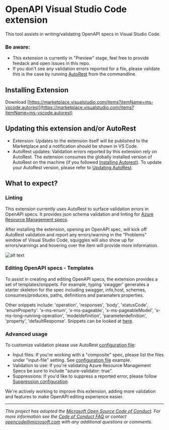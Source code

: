 # OpenAPI Visual Studio Code extension

This tool assists in writing/validating OpenAPI specs in Visual Studio Code.

### Be aware: 

 - This extension is currently in "Preview" stage, feel free to provide feedack and open issues in this repo. 
 - If you don't see any validation errors reported for a file, please validate this is the case by running [AutoRest](https://github.com/Azure/autorest/blob/ceef1e6acf6e2f82458a5b2b606f842e6049fe52/docs/developer/validation-rules/readme.md) from the commandline. 

## Installing Extension

Download [https://marketplace.visualstudio.com/items?itemName=ms-vscode.autorest](https://marketplace.visualstudio.com/items?itemName=ms-vscode.autorest)

## Updating this extension and/or AutoRest

- Extension: Updates to the extension itself will be published to the Marketplace and a notification should be shown in VS Code. 
- AutoRest updates: Validation errors reported by this extension rely on AutoRest. The extension consumes the globally installed version of AutoRest on the machine (if you followed [Installing Autorest](https://github.com/Azure/autorest#installing-autorest)). To update your AutoRest version, please refer to [Updating AutoRest](https://github.com/Azure/autorest#updating-autorest).

## What to expect?

### Linting

This extension currently uses AutoRest to surface validation errors in OpenAPI specs. It provides json schema validation and linting for [Azure Resource Management specs](https://github.com/Azure/azure-rest-api-specs).

After installing the extension, opening an OpenAPI spec, will kick off AutoRest validation and report any errors/warning in the "Problems" window of Visual Studio Code, squiggles will also show up for errors/warnings and hovering over the item will provide more information. 

![alt text](https://github.com/Azure/openapi-lint-extension/blob/master/images/VScode-extension.PNG)

### Editing OpenAPI specs - Templates
To assist in creating and editing OpenAPI specs, the extension provides a set of templates/snippets. 
For example, typing 'swagger' generates a starter skeleton for the spec including swagger, info,host, schemes, consumes/produces, paths, definitions and paramaters properties. 

Other snippets include: 'operation', 'responses', 'body', 'statusCode', 'enumProperty'. 'x-ms-enum', 'x-ms-pageable', 'x-ms-pageableModel', 'x-ms-long-running-operation', 'modeldefinition',  'parameterdefinition', 'property', 'defaultResponse'. 
Snippets can be looked at [here](https://github.com/Azure/openapi-lint-extension/blob/master/snippets/swagger.json).


### Advanced usage

To customize validation please use AutoRest [configuration file](https://github.com/Azure/autorest/tree/97b68250afd96111f79047e24e22eeb82a30426f/src/autorest-core/test/variations/suppressions):
- Input files: If you're working with a "composite" spec, please list the files under "input-file" setting. See [configuration file](https://github.com/Azure/autorest/tree/97b68250afd96111f79047e24e22eeb82a30426f/src/autorest-core/test/variations/suppressions) example.
- Validation to use: If you're validating Azure Resource Management Specs be sure to include "azure-validator: true". 
- Suppressions: If you'd like to suppress a reported error, please follow [Suppression configuration](https://github.com/Azure/autorest/tree/97b68250afd96111f79047e24e22eeb82a30426f/src/autorest-core/test/variations/suppressions#suppressions).

We're actively working to improve this extension, adding more validation and features to make OpenAPI editing experience easier.

---
_This project has adopted the [Microsoft Open Source Code of Conduct](https://opensource.microsoft.com/codeofconduct/). For more information see the [Code of Conduct FAQ](https://opensource.microsoft.com/codeofconduct/faq/) or contact [opencode@microsoft.com](mailto:opencode@microsoft.com) with any additional questions or comments._
